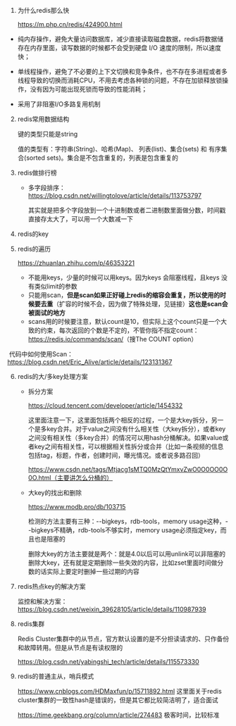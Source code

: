 1. 为什么redis那么快

   <https://m.php.cn/redis/424900.html>

+ 纯内存操作，避免大量访问数据库，减少直接读取磁盘数据，redis将数据储存在内存里面，读写数据的时候都不会受到硬盘 I/O 速度的限制，所以速度快；

+ 单线程操作，避免了不必要的上下文切换和竞争条件，也不存在多进程或者多线程导致的切换而消耗CPU，不用去考虑各种锁的问题，不存在加锁释放锁操作，没有因为可能出现死锁而导致的性能消耗；

+ 采用了非阻塞I/O多路复用机制

2. redis常用数据结构

   键的类型只能是string

   值的类型有：字符串(String)、哈希(Map)、 列表(list)、集合(sets) 和 有序集合(sorted sets)。集合是不包含重复的，列表是包含重复的

3. redis做排行榜

   + 多字段排序：<https://blog.csdn.net/willingtolove/article/details/113753797>

     其实就是把多个字段放到一个十进制数或者二进制数里面做分数，时间戳直接存太大了，可以用一个大数减一下
   
4. redis的key

5. redis的遍历

   <https://zhuanlan.zhihu.com/p/46353221>

   + 不能用keys，少量的时候可以用keys。因为keys 会阻塞线程，且keys 没有类似limit的参数
   + 只能用scan，**但是scan如果正好碰上redis的缩容会重复，所以使用的时候要去重**（扩容的时候不会，因为做了特殊处理，见链接）**这也是scan会被面试的地方**
   + scans用的时候要注意，默认count是10，但实际上这个count只是一个大致的约束，每次返回的个数是不定的，不管你指不指定count：<https://redis.io/commands/scan/>（搜The COUNT option）

​	代码中如何使用Scan：<https://blog.csdn.net/Eric_Alive/article/details/123131367>

6. redis的大/多key处理方案

   + 拆分方案

     https://cloud.tencent.com/developer/article/1454332

     这里面注意一下，这里面包括两个相反的过程，一个是大key拆分，另一个是多key合并。对于value之间没有什么相关性（大key拆分），或者key之间没有相关性（多key合并）的情况可以用hash分桶解决。如果value或者key之间有相关性，可以根据相关性拆分或合并（比如一条视频的信息包括tag，标题，作者，创建时间，曝光情况。或者说多路召回）

     https://www.csdn.net/tags/Mtjacg1sMTQ0MzQtYmxvZwO0O0OO0O0O.html（主要讲怎么分桶的）

   + 大key的找出和删除

     https://www.modb.pro/db/103715

     检测的方法主要有三种：--bigkeys，rdb-tools，memory usage这种，--bigkeys不精确，rdb-tools不够实时，memory usage必须指定key，而且也是阻塞的

     删除大key的方法主要就是两个：就是4.0以后可以用unlink可以非阻塞的删除大key，还有就是定期删除一些失效的内容，比如zset里面时间做分数的话实际上要定时删掉一些过期的内容
   
7. redis热点key的解决方案

   监控和解决方案：<https://blog.csdn.net/weixin_39628105/article/details/110987939>

8. redis集群

   Redis Cluster集群中的从节点，官方默认设置的是不分担读请求的、只作备份和故障转用。但是从节点是有读权限的

   <https://blog.csdn.net/yabingshi_tech/article/details/115573330>

9. redis的普通主从，哨兵模式

   <https://www.cnblogs.com/HDMaxfun/p/15711892.html> 这里面关于redis cluster集群的一致性hash是错误的，但是其它都比较简洁明了，适合面试

   <https://time.geekbang.org/column/article/274483> 极客时间，比较标准

   
